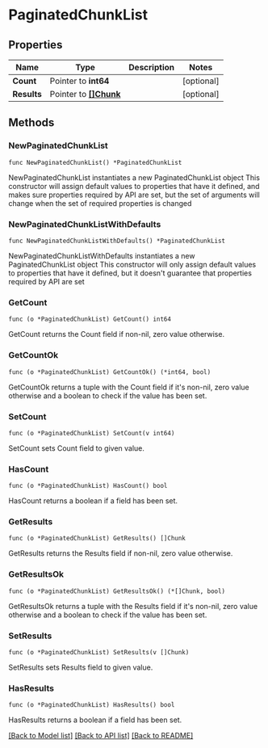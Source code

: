 # PaginatedChunkList

## Properties

Name | Type | Description | Notes
------------ | ------------- | ------------- | -------------
**Count** | Pointer to **int64** |  | [optional] 
**Results** | Pointer to [**[]Chunk**](Chunk.md) |  | [optional] 

## Methods

### NewPaginatedChunkList

`func NewPaginatedChunkList() *PaginatedChunkList`

NewPaginatedChunkList instantiates a new PaginatedChunkList object
This constructor will assign default values to properties that have it defined,
and makes sure properties required by API are set, but the set of arguments
will change when the set of required properties is changed

### NewPaginatedChunkListWithDefaults

`func NewPaginatedChunkListWithDefaults() *PaginatedChunkList`

NewPaginatedChunkListWithDefaults instantiates a new PaginatedChunkList object
This constructor will only assign default values to properties that have it defined,
but it doesn't guarantee that properties required by API are set

### GetCount

`func (o *PaginatedChunkList) GetCount() int64`

GetCount returns the Count field if non-nil, zero value otherwise.

### GetCountOk

`func (o *PaginatedChunkList) GetCountOk() (*int64, bool)`

GetCountOk returns a tuple with the Count field if it's non-nil, zero value otherwise
and a boolean to check if the value has been set.

### SetCount

`func (o *PaginatedChunkList) SetCount(v int64)`

SetCount sets Count field to given value.

### HasCount

`func (o *PaginatedChunkList) HasCount() bool`

HasCount returns a boolean if a field has been set.

### GetResults

`func (o *PaginatedChunkList) GetResults() []Chunk`

GetResults returns the Results field if non-nil, zero value otherwise.

### GetResultsOk

`func (o *PaginatedChunkList) GetResultsOk() (*[]Chunk, bool)`

GetResultsOk returns a tuple with the Results field if it's non-nil, zero value otherwise
and a boolean to check if the value has been set.

### SetResults

`func (o *PaginatedChunkList) SetResults(v []Chunk)`

SetResults sets Results field to given value.

### HasResults

`func (o *PaginatedChunkList) HasResults() bool`

HasResults returns a boolean if a field has been set.


[[Back to Model list]](../README.md#documentation-for-models) [[Back to API list]](../README.md#documentation-for-api-endpoints) [[Back to README]](../README.md)


